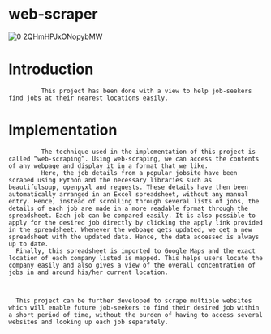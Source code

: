 # web-scraper
![0 2QHmHPJxONopybMW](https://user-images.githubusercontent.com/61287560/89676597-8e169880-d909-11ea-9573-62d2516e8d51.jpg)
# Introduction
             This project has been done with a view to help job-seekers find jobs at their nearest locations easily.
# Implementation
             The technique used in the implementation of this project is called “web-scraping”. Using web-scraping, we can access the contents of any webpage and display it in a format that we like.
             Here, the job details from a popular jobsite have been scraped using Python and the necessary libraries such as beautifulsoup, openpyxl and requests. These details have then been automatically arranged in an Excel spreadsheet, without any manual entry. Hence, instead of scrolling through several lists of jobs, the details of each job are made in a more readable format through the spreadsheet. Each job can be compared easily. It is also possible to apply for the desired job directly by clicking the apply link provided in the spreadsheet. Whenever the webpage gets updated, we get a new spreadsheet with the updated data. Hence, the data accessed is always up to date.
      Finally, this spreadsheet is imported to Google Maps and the exact location of each company listed is mapped. This helps users locate the company easily and also gives a view of the overall concentration of jobs in and around his/her current location. 
      
      

      This project can be further developed to scrape multiple websites which will enable future job-seekers to find their desired job within a short period of time, without the burden of having to access several websites and looking up each job separately.

